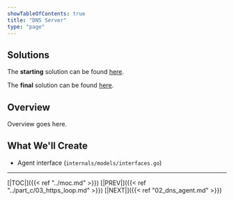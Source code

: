 ```yaml
---
showTableOfContents: true
title: "DNS Server"
type: "page"
---
```

## Solutions
The **starting** solution can be found [here](https://github.com/faanross/workshop_antisyphon_18092025/tree/main/Lesson06_Begin).

The **final** solution can be found [here](https://github.com/faanross/workshop_antisyphon_18092025/tree/main/Lesson06_Done).

## Overview
Overview goes here.


## What We'll Create
- Agent interface (`internals/models/interfaces.go`)


___
[|TOC|]({{< ref "../moc.md" >}})
[|PREV|]({{< ref "../part_c/03_https_loop.md" >}})
[|NEXT|]({{< ref "02_dns_agent.md" >}})
